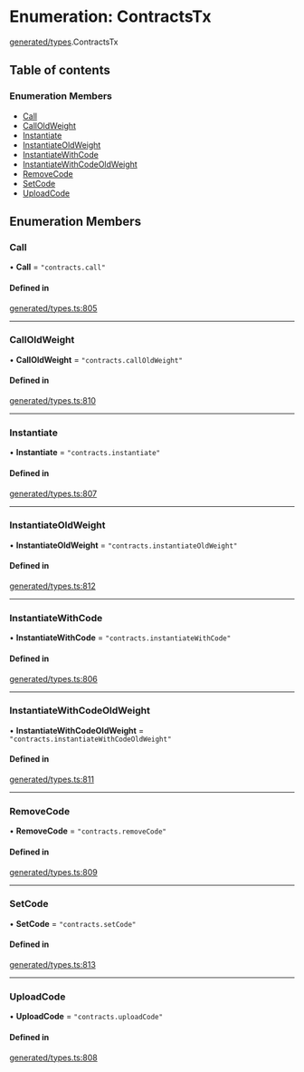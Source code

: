 # Enumeration: ContractsTx

[generated/types](../wiki/generated.types).ContractsTx

## Table of contents

### Enumeration Members

- [Call](../wiki/generated.types.ContractsTx#call)
- [CallOldWeight](../wiki/generated.types.ContractsTx#calloldweight)
- [Instantiate](../wiki/generated.types.ContractsTx#instantiate)
- [InstantiateOldWeight](../wiki/generated.types.ContractsTx#instantiateoldweight)
- [InstantiateWithCode](../wiki/generated.types.ContractsTx#instantiatewithcode)
- [InstantiateWithCodeOldWeight](../wiki/generated.types.ContractsTx#instantiatewithcodeoldweight)
- [RemoveCode](../wiki/generated.types.ContractsTx#removecode)
- [SetCode](../wiki/generated.types.ContractsTx#setcode)
- [UploadCode](../wiki/generated.types.ContractsTx#uploadcode)

## Enumeration Members

### Call

• **Call** = ``"contracts.call"``

#### Defined in

[generated/types.ts:805](https://github.com/PolymeshAssociation/polymesh-sdk/blob/9a8715021/src/generated/types.ts#L805)

___

### CallOldWeight

• **CallOldWeight** = ``"contracts.callOldWeight"``

#### Defined in

[generated/types.ts:810](https://github.com/PolymeshAssociation/polymesh-sdk/blob/9a8715021/src/generated/types.ts#L810)

___

### Instantiate

• **Instantiate** = ``"contracts.instantiate"``

#### Defined in

[generated/types.ts:807](https://github.com/PolymeshAssociation/polymesh-sdk/blob/9a8715021/src/generated/types.ts#L807)

___

### InstantiateOldWeight

• **InstantiateOldWeight** = ``"contracts.instantiateOldWeight"``

#### Defined in

[generated/types.ts:812](https://github.com/PolymeshAssociation/polymesh-sdk/blob/9a8715021/src/generated/types.ts#L812)

___

### InstantiateWithCode

• **InstantiateWithCode** = ``"contracts.instantiateWithCode"``

#### Defined in

[generated/types.ts:806](https://github.com/PolymeshAssociation/polymesh-sdk/blob/9a8715021/src/generated/types.ts#L806)

___

### InstantiateWithCodeOldWeight

• **InstantiateWithCodeOldWeight** = ``"contracts.instantiateWithCodeOldWeight"``

#### Defined in

[generated/types.ts:811](https://github.com/PolymeshAssociation/polymesh-sdk/blob/9a8715021/src/generated/types.ts#L811)

___

### RemoveCode

• **RemoveCode** = ``"contracts.removeCode"``

#### Defined in

[generated/types.ts:809](https://github.com/PolymeshAssociation/polymesh-sdk/blob/9a8715021/src/generated/types.ts#L809)

___

### SetCode

• **SetCode** = ``"contracts.setCode"``

#### Defined in

[generated/types.ts:813](https://github.com/PolymeshAssociation/polymesh-sdk/blob/9a8715021/src/generated/types.ts#L813)

___

### UploadCode

• **UploadCode** = ``"contracts.uploadCode"``

#### Defined in

[generated/types.ts:808](https://github.com/PolymeshAssociation/polymesh-sdk/blob/9a8715021/src/generated/types.ts#L808)
